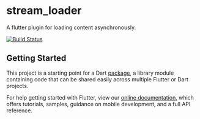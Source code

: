 # stream_loader

A flutter plugin for loading content asynchronously.

[![Build Status](https://travis-ci.org/hoc081098/stream_loader.svg?branch=master)](https://travis-ci.org/hoc081098/stream_loader)

## Getting Started

This project is a starting point for a Dart
[package](https://flutter.dev/developing-packages/),
a library module containing code that can be shared easily across
multiple Flutter or Dart projects.

For help getting started with Flutter, view our 
[online documentation](https://flutter.dev/docs), which offers tutorials, 
samples, guidance on mobile development, and a full API reference.
